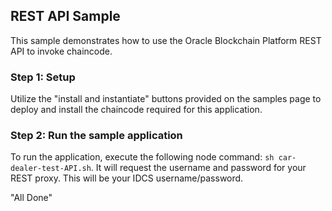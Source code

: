## REST API Sample

This sample demonstrates how to use the Oracle Blockchain Platform REST API to invoke chaincode. 

### Step 1: Setup

Utilize the "install and instantiate" buttons provided on the samples page to deploy and install the chaincode required for this application.

### Step 2: Run the sample application

To run the application, execute the following node command: `sh car-dealer-test-API.sh`. It will request the username and password for your REST proxy. This will be your IDCS username/password.

"All Done"
